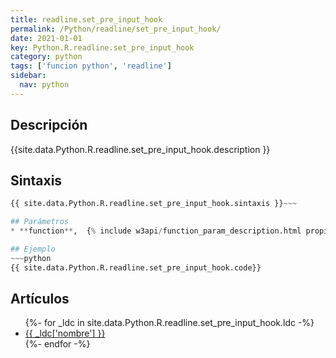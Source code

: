 ```yaml
---
title: readline.set_pre_input_hook
permalink: /Python/readline/set_pre_input_hook/
date: 2021-01-01
key: Python.R.readline.set_pre_input_hook
category: python
tags: ['funcion python', 'readline']
sidebar: 
  nav: python
---
```


## Descripción
{{site.data.Python.R.readline.set_pre_input_hook.description }}

## Sintaxis
~~~python
{{ site.data.Python.R.readline.set_pre_input_hook.sintaxis }}~~~

## Parámetros
* **function**,  {% include w3api/function_param_description.html propiedad=site.data.Python.R.readline.set_pre_input_hook valor="function" %}

## Ejemplo
~~~python
{{ site.data.Python.R.readline.set_pre_input_hook.code}}
~~~

## Artículos
<ul>
{%- for _ldc in site.data.Python.R.readline.set_pre_input_hook.ldc -%}
   <li>
       <a href="{{_ldc['url'] }}">{{ _ldc['nombre'] }}</a>
   </li>
{%- endfor -%}
</ul>
